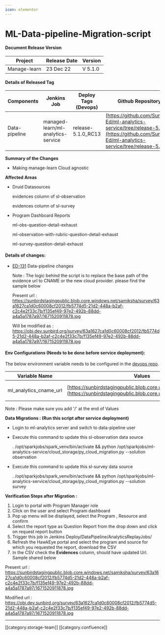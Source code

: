 ```yaml
---
icon: elementor
---
```


# ML-Data-pipeline-Migration-script

#### Document Release Version

| Project      | Release Date | Version |
| ------------ | ------------ | ------- |
| Manage-learn | 23 Dec 22    | V 5.1.0 |

#### Details of Released Tag

| Components    | Jenkins Job                        | Deploy Tags (Devops) | Github Repository                                                                                                                              | Comments |
| ------------- | ---------------------------------- | -------------------- | ---------------------------------------------------------------------------------------------------------------------------------------------- | -------- |
| Data-pipeline | managed-learn/ml-analytics-service | release-5.1.0\_RC13  | [https://github.com/Sunbird-Ed/ml-analytics-service/tree/release-5.1.0](https://github.com/Sunbird-Ed/ml-analytics-service/tree/release-5.1.0) |          |

**Summary of the Changes**

* Making manage-learn Cloud agnostic

**Affected Areas**

*   Druid Datasources

    evidences column of sl-observation

    evidences column of sl-survey
*   Program Dashboard Reports

    ml-obs-question-detail-exhaust

    ml-observation-with-rubric-question-detail-exhaust

    ml-survey-question-detail-exhaust

#### Details of changes:

*   [ED-131](https://project-sunbird.atlassian.net/browse/ED-131) Data-pipeline changes

    Note : The logic behind the script is to replace the base path of the evidence url to CNAME or the new cloud provider. please find the sample below

    Present url : https://sunbirdstagingpublic.blob.core.windows.net/samiksha/survey/63a1627ca1d0c60008cf2012/fb5774d5-21d2-448a-b2af-c2c4e2f33c7b/f135ef49-97e2-492b-88dd-a4a5a1787a97/1671520911878.jpg

    Will be modified as : https://obj.dev.sunbird.org/survey/63a1627ca1d0c60008cf2012/fb5774d5-21d2-448a-b2af-c2c4e2f33c7b/f135ef49-97e2-492b-88dd-a4a5a1787a97/1671520911878.jpg

#### Env Configurations (Needs to be done before service deployment):

The below environment variable needs to be configured in the [devops repo](https://github.com/project-sunbird/sunbird-devops/blob/release-5.1.0/ansible/roles/ml-analytics-service/defaults/main.yml#L105).

| Variable Name             | Values                                                                                                                       | Comments                   |
| ------------------------- | ---------------------------------------------------------------------------------------------------------------------------- | -------------------------- |
| ml\_analytics\_cname\_url | [https://sunbirdstagingpublic.blob.core.windows.net/samiksha](https://sunbirdstagingpublic.blob.core.windows.net/samiksha/)/ | To store the CSP base path |

Note : Please make sure you add '/' at the end of Values

**Data Migrations : (Run this script after service deployment)**

* Login to ml-analytics server and switch to data-pipeline user
*   Execute this command to update this sl-observation data source

    . /opt/sparkjobs/spark\_venv/bin/activate && python /opt/sparkjobs/ml-analytics-service/cloud\_storage/py\_cloud\_migration.py --solution observation
*   Execute this command to update this sl-survey data source

    . /opt/sparkjobs/spark\_venv/bin/activate && python /opt/sparkjobs/ml-analytics-service/cloud\_storage/py\_cloud\_migration.py --solution survey

**Verification Steps after Migration :**

1. Login to portal with Program Manager role
2. Click on the user and select Program dashboard
3. Pop up menu will be displayed, select the Program , Resource and confirm
4. Select the report type as Question Report from the drop down and click on request report button
5. Trigger this job in Jenkins Deploy/DataPipeline/AnalyticsReplayJobs/
6. Refresh the HawkEye portal and select the program and source for which you requested the report, download the CSV
7. In the CSV check the **Evidences** column, should have updated Url. Sample shared below

Present url : https://sunbirdstagingpublic.blob.core.windows.net/samiksha/survey/63a1627ca1d0c60008cf2012/fb5774d5-21d2-448a-b2af-c2c4e2f33c7b/f135ef49-97e2-492b-88dd-a4a5a1787a97/1671520911878.jpg

Modified url : https://obj.dev.sunbird.org/survey/63a1627ca1d0c60008cf2012/fb5774d5-21d2-448a-b2af-c2c4e2f33c7b/f135ef49-97e2-492b-88dd-a4a5a1787a97/1671520911878.jpg

***

\[\[category.storage-team]] \[\[category.confluence]]

